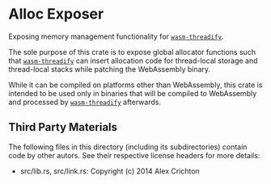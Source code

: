 # Alloc Exposer

Exposing memory management functionality for [`wasm-threadify`].
 
The sole purpose of this crate is to expose global allocator functions such that
[`wasm-threadify`] can insert allocation code for thread-local storage and thread-local
stacks while patching the WebAssembly binary. 

While it can be compiled on platforms other than WebAssembly, this crate is intended to
be used only in binaries that will be compiled to WebAssembly and processed by 
[`wasm-threadify`] afterwards.

[`wasm-threadify`]: https://wasmgrind-d6f2b1.gitlab.io/docs/wasm_threadify/index.html

## Third Party Materials
The following files in this directory (including its subdirectories) contain code by
other autors. See their respective license headers for more details:
- src/lib.rs, src/link.rs: Copyright (c) 2014 Alex Crichton